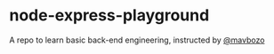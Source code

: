# node-express-playground

A repo to learn basic back-end engineering, instructed by [@mavbozo](https://github.com/mavbozo)
